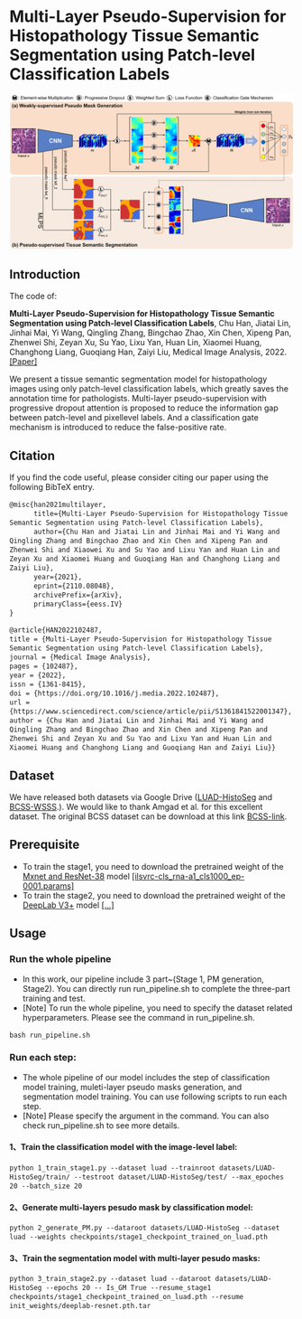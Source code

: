 # Multi-Layer Pseudo-Supervision for Histopathology Tissue Semantic Segmentation using Patch-level Classification Labels
![outline](workflow.png)

## Introduction
The code of:

**Multi-Layer Pseudo-Supervision for Histopathology Tissue Semantic Segmentation using Patch-level Classification Labels**, Chu Han, Jiatai Lin, Jinhai Mai, Yi Wang, Qingling Zhang, Bingchao Zhao, Xin Chen, Xipeng Pan, Zhenwei Shi, Zeyan Xu, Su Yao, Lixu Yan, Huan Lin, Xiaomei Huang, Changhong Liang, Guoqiang Han, Zaiyi Liu, Medical Image Analysis, 2022.[[Paper]](https://doi.org/10.1016/j.media.2022.102487)

We present a tissue semantic segmentation model for histopathology images using only patch-level classification labels, which greatly saves the annotation time for pathologists. Multi-layer pseudo-supervision with progressive dropout attention is proposed to reduce the information gap between patch-level and pixellevel labels. And a classification gate mechanism is introduced to reduce the false-positive rate.

## Citation
If you find the code useful, please consider citing our paper using the following BibTeX entry.
```
@misc{han2021multilayer,
      title={Multi-Layer Pseudo-Supervision for Histopathology Tissue Semantic Segmentation using Patch-level Classification Labels}, 
      author={Chu Han and Jiatai Lin and Jinhai Mai and Yi Wang and Qingling Zhang and Bingchao Zhao and Xin Chen and Xipeng Pan and Zhenwei Shi and Xiaowei Xu and Su Yao and Lixu Yan and Huan Lin and Zeyan Xu and Xiaomei Huang and Guoqiang Han and Changhong Liang and Zaiyi Liu},
      year={2021},
      eprint={2110.08048},
      archivePrefix={arXiv},
      primaryClass={eess.IV}
}
```
```
@article{HAN2022102487,
title = {Multi-Layer Pseudo-Supervision for Histopathology Tissue Semantic Segmentation using Patch-level Classification Labels},
journal = {Medical Image Analysis},
pages = {102487},
year = {2022},
issn = {1361-8415},
doi = {https://doi.org/10.1016/j.media.2022.102487},
url = {https://www.sciencedirect.com/science/article/pii/S1361841522001347},
author = {Chu Han and Jiatai Lin and Jinhai Mai and Yi Wang and Qingling Zhang and Bingchao Zhao and Xin Chen and Xipeng Pan and Zhenwei Shi and Zeyan Xu and Su Yao and Lixu Yan and Huan Lin and Xiaomei Huang and Changhong Liang and Guoqiang Han and Zaiyi Liu}}
```
## Dataset
We have released both datasets via Google Drive ([LUAD-HistoSeg](https://drive.google.com/drive/folders/1E3Yei3Or3xJXukHIybZAgochxfn6FJpr?usp=sharing) and [BCSS-WSSS](https://drive.google.com/drive/folders/1iS2Z0DsbACqGp7m6VDJbAcgzeXNEFr77?usp=sharing).).
We would like to thank Amgad et al. for this excellent dataset. The original BCSS dataset can be download at this link [BCSS-link](https://github.com/PathologyDataScience/CrowdsourcingDataset-Amgadetal2019).

## Prerequisite
* To train the stage1, you need to download the pretrained weight of the [Mxnet and ResNet-38](https://github.com/itijyou/ademxapp) model [[ilsvrc-cls_rna-a1_cls1000_ep-0001.params]](https://drive.google.com/file/d/1YB3DkHiBeUH5wn6shk93jChvXwfOxwBE/view?usp=sharing)
* To train the stage2, you need to download the pretrained weight of the [DeepLab V3+]([https://github.com/](https://arxiv.org/abs/1802.02611)) model [[...]](https://drive.google.com/)

## Usage
### Run the whole pipeline
- In this work, our pipeline include 3 part~(Stage 1, PM generation, Stage2). You can directly run run_pipeline.sh to complete the three-part training and test.
- [Note] To run the whole pipeline, you need to specify the dataset related hyperparameters. Please see the command in run_pipeline.sh.
```
bash run_pipeline.sh
```
### Run each step: 
- The whole pipeline of our model includes the step of classification model training, muleti-layer pseudo masks  generation, and segmentation model training. You can use following scripts to run each step.
- [Note] Please specify the argument in the command. You can also check run_pipeline.sh to see more details.
#### 1、Train the classification model with the image-level label: 

```
python 1_train_stage1.py --dataset luad --trainroot datasets/LUAD-HistoSeg/train/ --testroot dataset/LUAD-HistoSeg/test/ --max_epoches 20 --batch_size 20
```
#### 2、Generate multi-layers pesudo mask by classification model: 

```
python 2_generate_PM.py --dataroot datasets/LUAD-HistoSeg --dataset luad --weights checkpoints/stage1_checkpoint_trained_on_luad.pth
```
#### 3、Train the segmentation model with multi-layer pesudo masks: 

```
python 3_train_stage2.py --dataset luad --dataroot datasets/LUAD-HistoSeg --epochs 20 -- Is_GM True --resume_stage1 checkpoints/stage1_checkpoint_trained_on_luad.pth --resume init_weights/deeplab-resnet.pth.tar
```
